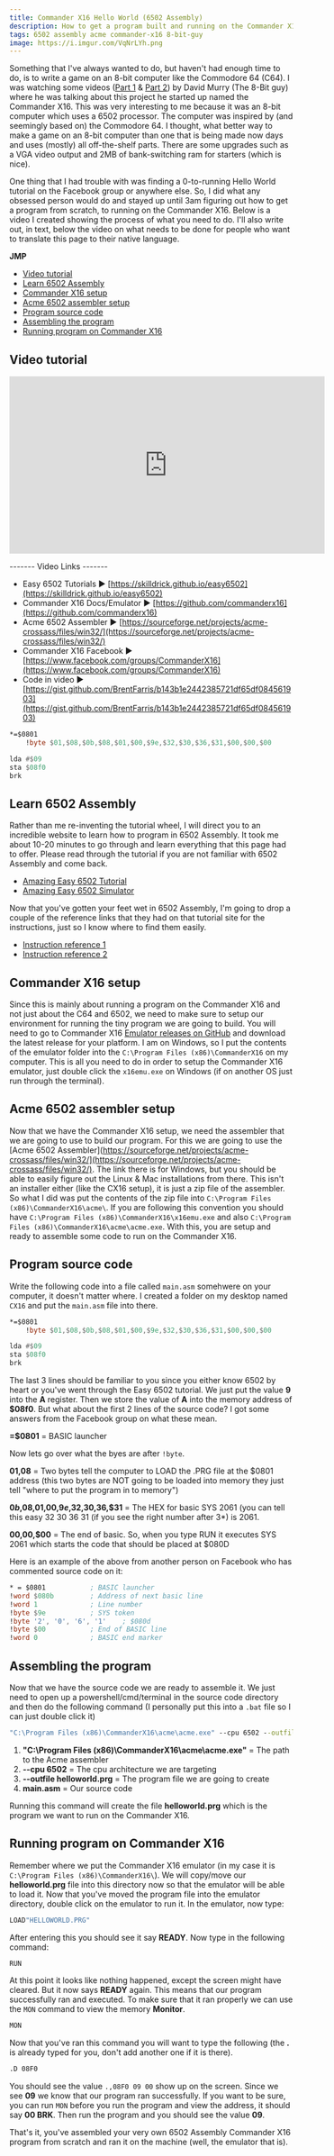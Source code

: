 ```yaml
---
title: Commander X16 Hello World (6502 Assembly)
description: How to get a program built and running on the Commander X16 using 6502 Assembly
tags: 6502 assembly acme commander-x16 8-bit-guy
image: https://i.imgur.com/VqNrLYh.png
---
```


Something that I've always wanted to do, but haven't had enough time to do, is to write a game on an 8-bit computer like the Commodore 64 (C64). I was watching some videos ([Part 1](https://youtu.be/ayh0qebfD2g) & [Part 2](https://youtu.be/sg-6Cjzzg8s)) by David Murry (The 8-Bit guy) where he was talking about this project he started up named the Commander X16. This was very interesting to me because it was an 8-bit computer which uses a 6502 processor. The computer was inspired by (and seemingly based on) the Commodore 64. I thought, what better way to make a game on an 8-bit computer than one that is being made now days and uses (mostly) all off-the-shelf parts. There are some upgrades such as a VGA video output and 2MB of bank-switching ram for starters (which is nice).

One thing that I had trouble with was finding a 0-to-running Hello World tutorial on the Facebook group or anywhere else. So, I did what any obsessed person would do and stayed up until 3am figuring out how to get a program from scratch, to running on the Commander X16. Below is a video I created showing the process of what you need to do. I'll also write out, in text, below the video on what needs to be done for people who want to translate this page to their native language.

**JMP**
- [Video tutorial](#video-tutorial)
- [Learn 6502 Assembly](#learn-6502-assembly)
- [Commander X16 setup](#commander-x16-setup)
- [Acme 6502 assembler setup](#acme-6502-assembler-setup)
- [Program source code](#program-source-code)
- [Assembling the program](#assembling-the-program)
- [Running program on Commander X16](#running-program-on-commander-x16)

## Video tutorial
<iframe width="560" height="315" src="https://www.youtube.com/embed/jgdMaYVfSpo" frameborder="0" allow="accelerometer; autoplay; encrypted-media; gyroscope; picture-in-picture" allowfullscreen></iframe>

------- Video Links -------
- Easy 6502 Tutorials ► [https://skilldrick.github.io/easy6502](https://skilldrick.github.io/easy6502)
- Commander X16 Docs/Emulator ► [https://github.com/commanderx16](https://github.com/commanderx16)
- Acme 6502 Assembler ► [https://sourceforge.net/projects/acme-crossass/files/win32/](https://sourceforge.net/projects/acme-crossass/files/win32/)
- Commander X16 Facebook  ► [https://www.facebook.com/groups/CommanderX16](https://www.facebook.com/groups/CommanderX16)
- Code in video ► [https://gist.github.com/BrentFarris/b143b1e2442385721df65df084561903](https://gist.github.com/BrentFarris/b143b1e2442385721df65df084561903)

```asm
*=$0801
	!byte $01,$08,$0b,$08,$01,$00,$9e,$32,$30,$36,$31,$00,$00,$00

lda #$09
sta $08f0
brk
```

## Learn 6502 Assembly
Rather than me re-inventing the tutorial wheel, I will direct you to an incredible website to learn how to program in 6502 Assembly. It took me about 10-20 minutes to go through and learn everything that this page had to offer. Please read through the tutorial if you are not familiar with 6502 Assembly and come back.
- [Amazing Easy 6502 Tutorial](https://skilldrick.github.io/easy6502)
- [Amazing Easy 6502 Simulator](https://skilldrick.github.io/easy6502/simulator.html)

Now that you've gotten your feet wet in 6502 Assembly, I'm going to drop a couple of the reference links that they had on that tutorial site for the instructions, just so I know where to find them easily.
- [Instruction reference 1](http://www.obelisk.me.uk/6502/reference.html)
- [Instruction reference 2](http://www.6502.org/tutorials/6502opcodes.html)

## Commander X16 setup
Since this is mainly about running a program on the Commander X16 and not just about the C64 and 6502, we need to make sure to setup our environment for running the tiny program we are going to build. You will need to go to Commander X16 [Emulator releases on GitHub](https://github.com/commanderx16/x16-emulator/releases) and download the latest release for your platform. I am on Windows, so I put the contents of the emulator folder into the `C:\Program Files (x86)\CommanderX16` on my computer. This is all you need to do in order to setup the Commander X16 emulator, just double click the `x16emu.exe` on Windows (if on another OS just run through the terminal).

## Acme 6502 assembler setup
Now that we have the Commander X16 setup, we need the assembler that we are going to use to build our program. For this we are going to use the [Acme 6502 Assembler](https://sourceforge.net/projects/acme-crossass/files/win32/](https://sourceforge.net/projects/acme-crossass/files/win32/). The link there is for Windows, but you should be able to easily figure out the Linux & Mac installations from there. This isn't an installer either (like the CX16 setup), it is just a zip file of the assembler. So what I did was put the contents of the zip file into `C:\Program Files (x86)\CommanderX16\acme\`. If you are following this convention you should have `C:\Program Files (x86)\CommanderX16\x16emu.exe` and also `C:\Program Files (x86)\CommanderX16\acme\acme.exe`. With this, you are setup and ready to assemble some code to run on the Commander X16.

## Program source code
Write the following code into a file called `main.asm` somehwere on your computer, it doesn't matter where. I created a folder on my desktop named `CX16` and put the `main.asm` file into there.
```asm
*=$0801
    !byte $01,$08,$0b,$08,$01,$00,$9e,$32,$30,$36,$31,$00,$00,$00

lda #$09
sta $08f0
brk
```
The last 3 lines should be familiar to you since you either know 6502 by heart or you've went through the Easy 6502 tutorial. We just put the value **9** into the **A** register. Then we store the value of **A** into the memory address of **$08f0**. But what about the first 2 lines of the source code? I got some answers from the Facebook group on what these mean.

**=$0801** = BASIC launcher

Now lets go over what the byes are after `!byte`.

**$01,$08** = Two bytes tell the computer to LOAD the .PRG file at the $0801 address (this two bytes are NOT going to be loaded into memory they just tell "where to put the program in to memory")

**$0b,$08,$01,$00,$9e,$32,$30,$36,$31** = The HEX for basic SYS 2061 (you can tell this easy 32 30 36 31 (if you see the right number after 3*) is 2061.

**$00,$00,$00** = The end of basic. So, when you type RUN it executes SYS 2061 which starts the code that should be placed at $080D

Here is an example of the above from another person on Facebook who has commented source code on it:
```asm
* = $0801			; BASIC launcher
!word $080b			; Address of next basic line
!word 1				; Line number
!byte $9e			; SYS token
!byte '2', '0', '6', '1'	; $080d
!byte $00			; End of BASIC line
!word 0				; BASIC end marker
```

## Assembling the program
Now that we have the source code we are ready to assemble it. We just need to open up a powershell/cmd/terminal in the source code directory and then do the following command (I personally put this into a `.bat` file so I can just double click it)
```bat
"C:\Program Files (x86)\CommanderX16\acme\acme.exe" --cpu 6502 --outfile helloworld.prg main.asm
```
1) **"C:\Program Files (x86)\CommanderX16\acme\acme.exe"** = The path to the Acme assembler
2) **--cpu 6502** = The cpu architecture we are targeting
3) **--outfile helloworld.prg** = The program file we are going to create
4) **main.asm** = Our source code

Running this command will create the file **helloworld.prg** which is the program we want to run on the Commander X16.

## Running program on Commander X16
Remember where we put the Commander X16 emulator (in my case it is `C:\Program Files (x86)\CommanderX16\`). We will copy/move our **helloworld.prg** file into this directory now so that the emulator will be able to load it. Now that you've moved the program file into the emulator directory, double click on the emulator to run it. In the emulator, now type:
```sh
LOAD"HELLOWORLD.PRG"
```
After entering this you should see it say **READY**. Now type in the following command:
```sh
RUN
```
At this point it looks like nothing happened, except the screen might have cleared. But it now says **READY** again. This means that our program successfully ran and executed. To make sure that it ran properly we can use the `MON` command to view the memory **Monitor**.
```sh
MON
```
Now that you've ran this command you will want to type the following (the **.** is already typed for you, don't add another one if it is there).
```sh
.D 08F0
```
You should see the value `.,08F0 09 00` show up on the screen. Since we see **09** we know that our program ran successfully. If you want to be sure, you can run `MON` before you run the program and view the address, it should say **00 BRK**. Then run the program and you should see the value **09**.

That's it, you've assembled your very own 6502 Assembly Commander X16 program from scratch and ran it on the machine (well, the emulator that is).
